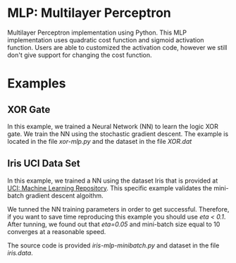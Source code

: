 # MLP: Multilayer Perceptron

Multilayer Perceptron implementation using Python. This MLP implementation uses quadratic cost function and sigmoid activation function. Users are able to customized the activation code, however we still don't give support for changing the cost function.

# Examples

## XOR Gate

In this example, we trained a Neural Network (NN) to learn the logic XOR gate. We train the NN using the stochastic gradient descent. The example is located in the file *xor-mlp.py* and the dataset in the file *XOR.dat*

## Iris UCI Data Set

In this example, we trained a NN using the dataset Iris that is provided at [UCI: Machine Learning Repository](https://archive.ics.uci.edu/ml/datasets.html). This specific example validates the mini-batch gradient descent algoithm.

We tunned the NN training parameters in order to get successful. Therefore, if you want to save time reproducing this example you should use *eta < 0.1*. After tunning, we found out that *eta=0.05* and mini-batch size equal to 10 converges at a reasonable speed.

The source code is provided *iris-mlp-minibatch.py* and dataset in the file *iris.data*.
